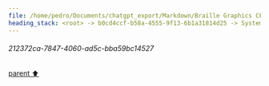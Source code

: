 ```yaml
---
file: /home/pedro/Documents/chatgpt_export/Markdown/Braille Graphics CFFI Library.md
heading_stack: <root> -> b0cd4ccf-b58a-4555-9f13-6b1a31814d25 -> System -> 5a574436-e9d1-4b97-a272-d099a8dccb99 -> System -> aaa20d14-8506-4527-a842-e8b226e754d5 -> User -> 52f2c2a1-f4d8-4c75-a363-e17d0de117dc -> Assistant -> aaa2146d-e69a-4754-a17c-ac579be36bda -> User -> 9fb3444e-a1db-43ec-8cb7-ff0bebf818c7 -> Assistant -> Braille in Unicode -> Bitwise Operations and Braille -> Coordinate Translation -> Algorithmic Considerations -> Next Steps -> aaa2ab0e-08f2-46a3-9747-0e3045469684 -> User -> 255d721d-d5a5-402f-a80e-80b836da960f -> Assistant -> Braille in Unicode -> Coordinate Translation -> Bitwise Operations for Braille Characters -> Data Structure for 2D Grid -> 1179ac9c-0f99-43d0-8a7f-7145c316f4ce -> Assistant -> Braille Character Encoding -> Coordinate Translation -> Data Structure for 2D Grid -> Algorithms -> Performance -> Misc -> aaa2701a-6df8-4c32-aec5-fc99a9438746 -> User -> 3fc4a23e-7f87-4bf6-929d-3a6e379d9b4a -> Assistant -> aaa26e8e-f819-4c4e-8b18-c69eae57abbd -> User -> cb3f33c3-6f4e-4370-bf1a-e3ebe9ac93ec -> Assistant -> Algorithm Drafts -> 1. Coordinate Translation -> 2. Bit Manipulation for Braille Characters -> 3. Data Structure for 2D Grid -> 4. Batch Updates and Line Drawing -> 5. Performance Optimizations -> aaa2a4c4-d9b1-47c2-8858-22f1e7fb135d -> User -> 940d39ef-c0aa-4a3a-b531-7960141acc22 -> Assistant -> aaa248b3-2940-4e7e-b131-1f1b5f3ed9c3 -> User -> 279ebfb8-5650-4dfc-92e6-013ec8a95997 -> Assistant -> 80f28b8e-b9d3-4bcd-b109-c79fa3ec3f2e -> Tool -> 266be4a5-c1b4-465f-817e-1cd8dd7732b9 -> Assistant -> aaa2f1d2-8a73-4832-bf52-76d909b26834 -> User -> ad3956c4-5ac8-4f1d-8c5d-8280f7b794b8 -> Assistant -> 600dca09-a263-4bcf-9dde-42c5c51739cb -> Assistant -> 68a7cc71-b480-4a01-b44b-5cb5c072b4b2 -> Tool -> 8c23eec6-3949-4a51-926d-883fe6adbf05 -> Assistant -> aaa27380-af84-40b8-8b8a-013633c8fd4d -> User -> a5dd7886-43b5-4239-b32e-c3391caca9aa -> Assistant -> aaa2d61b-be2f-42f9-a89c-6bc77c55a21c -> User -> a95e5d9d-8f1a-4e01-aa9d-aeb72bf96868 -> Assistant -> ce79312b-e8a9-470b-b949-cda449ae676c -> Tool -> 83e75b55-cdb4-4c06-8fb1-18485f948e4d -> Assistant -> aaa25a3c-62b8-4abe-8477-6fe7f5a8fda5 -> User -> 9ac08725-1b5c-4755-851d-d1796dccbf7e -> Assistant -> e6d14f99-cfbb-40e8-ae3e-956be63f4603 -> Tool -> 5705d487-c3e8-4228-b40e-06a096eff65d -> Assistant -> aaa2f20e-acec-4be9-a2b4-81fb8ac3b7ca -> User -> e8a32c1e-4bf4-41ee-b2bc-7ae16d4278fb -> Assistant -> 62d23bf6-d464-4f23-ac35-8466be6af3a0 -> Tool -> 1733d486-2532-4953-a9ab-5bcabce7a790 -> Assistant -> aaa2be49-10a7-4262-95a3-910466c21188 -> User -> 16cd5ded-1ed9-41e2-993e-3a6403704f51 -> Assistant -> Data Structure -> Coordinate Mapping -> Bit Manipulation -> Canvas Rendering -> Error Handling -> C-Python Interoperability -> Optimizations -> aaa2f39e-a77c-495c-9734-9bf1c676c4d2 -> User -> c84ca179-7c2b-4874-bcd2-730f882af3eb -> Assistant -> 5a38a843-4f37-45b7-9a25-b28e148ae862 -> Tool -> c3154af8-37a3-476b-bc7f-6d7fa1567c07 -> Assistant -> aaa2372d-e931-4c79-903c-e0219deaa466 -> User -> 9ef76b3a-3122-49c4-a357-6f4011f3c091 -> Assistant -> aaa25d3b-c50a-47cb-ace3-1be777e0538e -> User -> 8a7f5919-108b-4f80-85da-aa821ac43772 -> Assistant -> c23d269a-78c8-462f-a25c-70bf5527db43 -> Tool -> 43bedf60-976a-47de-882b-f83aacc088db -> Assistant -> aaa22553-171e-406b-8048-0790ec7cf515 -> User -> 7f5a2269-e4fd-4781-8ed2-e1faf11b39aa -> Assistant -> b3ad45c2-d094-4600-90a9-d362cf8f483a -> Tool -> 78e8d354-5cee-457c-8677-7cb6eb2b854f -> Assistant -> aaa21b12-6f84-47b3-a5bc-bda5ca4b4502 -> User -> 6b302e10-5228-408d-9ec2-94be39d3e81c -> Assistant -> 67fc891c-62e0-47b8-952e-c13465d1a166 -> Tool -> 5fca9189-3b62-4495-9279-783113cf705f -> Assistant -> aaa2ccc7-6254-44f7-8217-f75cb8bc9798 -> User -> 9ef43be0-b8cb-4655-b60e-6bfeadb76596 -> Assistant -> 633697ec-2cc7-4a64-b163-f1828ea5b8fa -> Tool -> d6e07cae-21cd-4edd-83f4-cee5ff21a45f -> Assistant -> aaa22f46-0879-44a7-bcc6-5152515ec621 -> User -> 2058584e-097f-49bd-b177-ebc265fa0f7f -> Assistant -> bd94f34d-e598-4bde-9b59-7a0c80605c11 -> Tool -> ef0cabd6-1e4d-43de-8237-c599d7051fc0 -> Assistant -> aaa23cdd-5f92-4098-80a0-fb67a253704b -> User -> a802b49f-7525-48b4-ba80-0a0ed0193e17 -> Assistant -> 802c1bd3-eb33-46eb-9176-6b2c715a3833 -> Tool -> 3ae01b74-8a16-4190-89a8-c18f2baaa958 -> Assistant -> 9d6a026d-e2b0-40c2-8560-307f7f26bf9b -> Tool -> 7064a5b5-f3b2-4a94-a003-155c03acdb5c -> Assistant -> aaa244e4-abb6-428b-b415-5905cd1c39b3 -> User -> bf51c90c-1370-4891-be28-dafda5c32dd5 -> Assistant -> 1a0de50a-ca91-4892-a99d-6c801ce814f3 -> Tool -> 0b67a8a9-ba76-439b-b354-7858c140c478 -> Assistant -> 40a3b549-95f8-4488-a6f2-c694b4b85b55 -> Assistant -> 2444dcb1-8761-4f8b-8820-b31daa62e975 -> Tool -> 9454480c-5323-44be-a387-929d895ba84b -> Assistant -> aaa27fd8-c073-4a6b-8073-9a1403db193f -> User -> 3327b2bb-621b-4214-b96c-c2d0cf7e1baf -> Assistant -> bca48216-b909-48e9-829b-869829233fe2 -> Tool -> 1137160c-be93-4d8c-b3a1-a69fd1393eca -> Assistant -> 6ac58f0e-fbf2-4db2-b14a-d0209ba1249e -> Assistant -> aaa2d4ac-2a64-4666-a6b1-878f95ac048b -> User -> 1ce282ba-29f1-434d-8fbc-79e69442aea9 -> Assistant -> ebe73542-cb2d-4c34-a645-c2ded4fb4c1b -> Tool -> b52c0f13-e42d-4021-b7ba-83c8ec97dd7d -> Assistant -> 2e735e04-b480-45d3-8e5b-e590348cf8fe -> Assistant -> 4ff25659-17ad-4211-a146-f194c10fb65f -> Tool -> aaa204fe-f715-4ae9-88cf-97d09f9fccd9 -> User -> 83571cc7-fb2a-49ec-b37c-5917ffa2c12e -> Assistant -> 0ef644d1-cea7-40fb-a2d5-31da569bfaf4 -> Tool -> 1c012ab3-78be-4a95-9314-eba14fb8be31 -> Assistant -> 8b721371-aa9a-4bba-a723-1596ef9640fb -> Assistant -> 1dbed5d9-5e87-4446-b637-7fd62e8b8e08 -> Tool -> 0601e2a1-e9ca-422b-8b8c-1f4a7261f58d -> Assistant -> 89e0126a-70f5-478d-83b5-b4ee235be215 -> Assistant -> aaa2235a-d492-4e3d-b855-b84f299fa759 -> User -> c020cf95-caf1-4073-a946-31978407d03d -> Assistant -> 505ba9a7-4392-4bed-98f1-2de0a8bec2eb -> Tool -> b01c022a-5d4e-4968-b7ae-1e006e623de3 -> Assistant -> 0ee762cb-83db-4660-bc6c-e52e9568441e -> Tool -> 3af04217-c0f9-4a5b-ae42-4314c97bea9b -> Assistant -> aaa26478-9f3c-4bd9-a5c0-5dd8b29cb201 -> User -> 7ca08dbe-0f73-4c6b-95a6-5cc4ea3e85bf -> Assistant -> 212372ca-7847-4060-ad5c-bba59bc14527
---
```

###### 212372ca-7847-4060-ad5c-bba59bc14527
[parent ⬆️](#7ca08dbe-0f73-4c6b-95a6-5cc4ea3e85bf)
